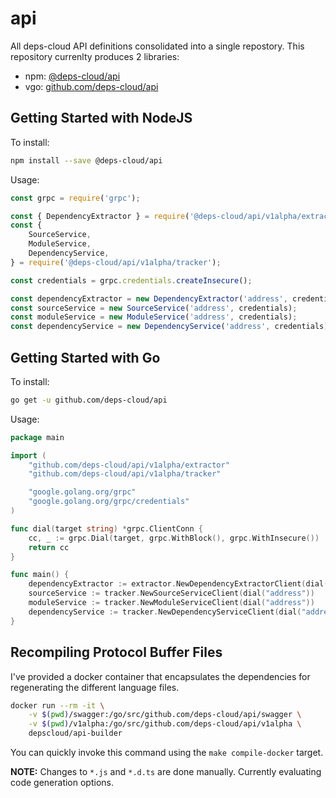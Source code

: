 # api

All deps-cloud API definitions consolidated into a single repostory.
This repository currenlty produces 2 libraries:

* npm: [@deps-cloud/api](https://www.npmjs.com/package/@deps-cloud/api)
* vgo: [github.com/deps-cloud/api](https://github.com/deps-cloud/api)

## Getting Started with NodeJS

To install:

``` bash
npm install --save @deps-cloud/api
```

Usage:

```javascript
const grpc = require('grpc');

const { DependencyExtractor } = require('@deps-cloud/api/v1alpha/extractor');
const {
    SourceService,
    ModuleService,
    DependencyService,
} = require('@deps-cloud/api/v1alpha/tracker');

const credentials = grpc.credentials.createInsecure();

const dependencyExtractor = new DependencyExtractor('address', credentials);
const sourceService = new SourceService('address', credentials);
const moduleService = new ModuleService('address', credentials);
const dependencyService = new DependencyService('address', credentials);
```

## Getting Started with Go

To install:

```bash
go get -u github.com/deps-cloud/api
```

Usage:

```go
package main

import (
    "github.com/deps-cloud/api/v1alpha/extractor"
    "github.com/deps-cloud/api/v1alpha/tracker"

    "google.golang.org/grpc"
    "google.golang.org/grpc/credentials"
)

func dial(target string) *grpc.ClientConn {
    cc, _ := grpc.Dial(target, grpc.WithBlock(), grpc.WithInsecure())
    return cc
}

func main() {
    dependencyExtractor := extractor.NewDependencyExtractorClient(dial("address"))
    sourceService := tracker.NewSourceServiceClient(dial("address"))
    moduleService := tracker.NewModuleServiceClient(dial("address"))
    dependencyService := tracker.NewDependencyServiceClient(dial("address"))
}
```

## Recompiling Protocol Buffer Files

I've provided a docker container that encapsulates the dependencies for regenerating the different language files.

```bash
docker run --rm -it \
    -v $(pwd)/swagger:/go/src/github.com/deps-cloud/api/swagger \
    -v $(pwd)/v1alpha:/go/src/github.com/deps-cloud/api/v1alpha \
    depscloud/api-builder
```

You can quickly invoke this command using the `make compile-docker` target.

**NOTE:** Changes to `*.js` and `*.d.ts` are done manually.
Currently evaluating code generation options.
